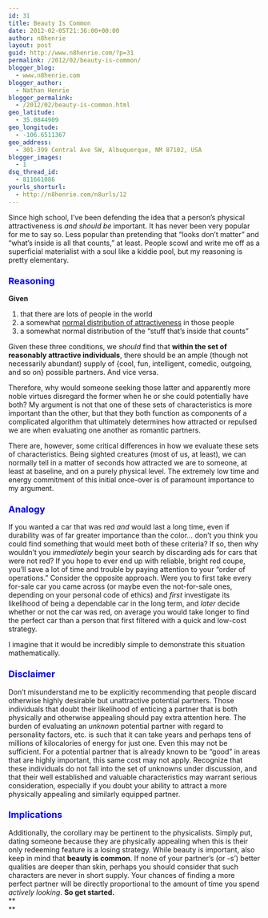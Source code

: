 ```yaml
---
id: 31
title: Beauty Is Common
date: 2012-02-05T21:36:00+00:00
author: n8henrie
layout: post
guid: http://www.n8henrie.com/?p=31
permalink: /2012/02/beauty-is-common/
blogger_blog:
  - www.n8henrie.com
blogger_author:
  - Nathan Henrie
blogger_permalink:
  - /2012/02/beauty-is-common.html
geo_latitude:
  - 35.0844909
geo_longitude:
  - -106.6511367
geo_address:
  - 301-399 Central Ave SW, Albuquerque, NM 87102, USA
blogger_images:
  - 1
dsq_thread_id:
  - 811661086
yourls_shorturl:
  - http://n8henrie.com/n8urls/12
---
```

Since high school, I’ve been defending the idea that a person’s physical attractiveness is _and should be_ important. It has never been very popular for me to say so. Less popular than pretending that “looks don’t matter” and “what’s inside is all that counts,” at least. People scowl and write me off as a superficial materialist with a soul like a kiddie pool, but my reasoning is pretty elementary.

### <span style="color: blue; font-size: large;">Reasoning</span>

**Given** 

  1. that there are lots of people in the world
  2. a somewhat [normal distribution of attractiveness](http://www.n8henrie.com/2012/01/sigmoidal-curve-of-attractiveness/ "Sigmoidal Curve of Attractiveness") in those people
  3. a somewhat normal distribution of the “stuff that’s inside that counts”

Given these three conditions, we _should_ find that **within the set of reasonably attractive individuals**, there should be an ample (though not necessarily abundant) supply of {cool, fun, intelligent, comedic, outgoing, and so on} possible partners. And vice versa.

Therefore, why would someone seeking those latter and apparently more noble virtues disregard the former when he or she could potentially have both? My argument is not that one of these sets of characteristics is more important than the other, but that they both function as components of a complicated algorithm that ultimately determines how attracted or repulsed we are when evaluating one another as romantic partners.

There are, however, some critical differences in how we evaluate these sets of characteristics. Being sighted creatures (most of us, at least), we can normally tell in a matter of seconds how attracted we are to someone, at least at baseline, and on a purely physical level. The extremely low time and energy commitment of this initial once-over is of paramount importance to my argument. 

### <span style="color: blue; font-size: large;">Analogy</span>

If you wanted a car that was red _and_ would last a long time, even if durability was of far greater importance than the color… don’t you think you could find something that would meet both of these criteria? If so, then why wouldn’t you _immediately_ begin your search by discarding ads for cars that were not red? If you hope to ever end up with reliable, bright red coupe, you’ll save a lot of time and trouble by paying attention to your “order of operations.” Consider the opposite approach. Were you to first take every for-sale car you came across (or maybe even the not-for-sale ones, depending on your personal code of ethics) and _first_ investigate its likelihood of being a dependable car in the long term, and _later_ decide whether or not the car was red, on average you would take longer to find the perfect car than a person that first filtered with a quick and low-cost strategy.

I imagine that it would be incredibly simple to demonstrate this situation mathematically. 

### <span style="color: blue; font-size: large;">Disclaimer</span>

Don’t misunderstand me to be explicitly recommending that people discard otherwise highly desirable but unattractive potential partners. Those individuals that doubt their likelihood of enticing a partner that is both physically and otherwise appealing should pay extra attention here. The burden of evaluating an _unknown_ potential partner with regard to personality factors, etc. is such that it can take years and perhaps tens of millions of kilocalories of energy for just one. Even this may not be sufficient. For a potential partner that is already known to be “good” in areas that are highly important, this same cost may not apply. Recognize that these individuals do not fall into the set of unknowns under discussion, and that their well established and valuable characteristics may warrant serious consideration, especially if you doubt your ability to attract a more physically appealing and similarly equipped partner.

### <span style="color: blue; font-size: large;">Implications</span>

Additionally, the corollary may be pertinent to the physicalists. Simply put, dating someone because they are physically appealing when this is their only redeeming feature is a losing strategy. While beauty is important, also keep in mind that **beauty is common**. If none of your partner’s (or -s’) better qualities are deeper than skin, perhaps you should consider that such characters are never in short supply. Your chances of finding a more perfect partner will be directly proportional to the amount of time you spend _actively looking_. **So get started.**  
**  
** 

<div>
</div>
